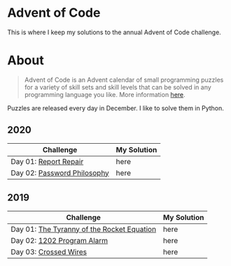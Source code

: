 # Advent of Code
This is where I keep my solutions to the annual Advent of Code challenge.

# About

> Advent of Code is an Advent calendar of small programming puzzles for a variety of skill sets and skill levels that can be solved in any programming language you like. More information [here](https://adventofcode.com/2020/about).

Puzzles are released every day in December. I like to solve them in Python.

## 2020

**Challenge** | **My Solution**
------------- | ---------------
Day 01: [Report Repair](https://adventofcode.com/2020/day/1) | here
Day 02: [Password Philosophy](https://adventofcode.com/2020/day/2) | here

## 2019

**Challenge** | **My Solution**
------------- | ---------------
Day 01: [The Tyranny of the Rocket Equation](https://adventofcode.com/2019/day/1) | here
Day 02: [1202 Program Alarm](https://adventofcode.com/2019/day/2) | here
Day 03: [Crossed Wires](https://adventofcode.com/2019/day/3) | here
